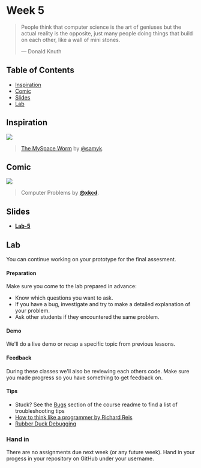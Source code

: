 # Week 5

> People think that computer science is the art of geniuses but the actual
> reality is the opposite, just many people doing things that build on each
> other, like a wall of mini stones.
>
> — Donald Knuth

## Table of Contents

*   [Inspiration](#inspiration)
*   [Comic](#comic)
*   [Slides](#slides)
*   [Lab](#lab)

## Inspiration

[![][inspiration-cover]][inspiration-link]

> [The MySpace Worm][inspiration-link] by
> [@samyk][inspiration-author].

## Comic

[![][comic-cover]][comic-link]

> Computer Problems by [**@xkcd**][comic-author].

## Slides
*   [**Lab-5**][slides-lab]

## Lab

 You can continue working on your prototype for the final assesment.

#### Preparation

Make sure you come to the lab prepared in advance: 

* Know which questions you want to ask.
* If you have a bug, investigate and try to make a detailed explanation of your problem.
* Ask other students if they encountered the same problem.

#### Demo

We'll do a live demo or recap a specific topic from previous lessons.

#### Feedback

During these classes we'll also be reviewing each others code. Make sure you made progress so you have something to get feedback on. 

#### Tips

*   Stuck?  See the [Bugs][] section of the   course readme to find a list of
    troubleshooting tips
*   [How to think like a programmer by Richard Reis](https://medium.freecodecamp.org/how-to-think-like-a-programmer-lessons-in-problem-solving-d1d8bf1de7d2)
* [Rubber Duck Debugging](https://rubberduckdebugging.com/)

### Hand in

There are no assignments due next week (or any future week). Hand in your progess in your repository on GitHub under your username. 

[slides-lab]: https://docs.google.com/presentation/d/1wJk_1dxEsj2nrpLMvyhaYaZCaLo_r17L_-Cb7rmdduA/edit?usp=sharing

[bugs]: readme.md#bugs

[quote-author]: https://twitter.com/shatterfront/status/816065700577972224

[inspiration-cover]: /assets/images/samy-is-my-hero.png

[inspiration-link]: http://samy.pl/popular/

[inspiration-author]: https://github.com/samyk

[comic-cover]: https://imgs.xkcd.com/comics/computer_problems.png

[comic-link]: https://xkcd.com/722/

[comic-author]: https://xkcd.com